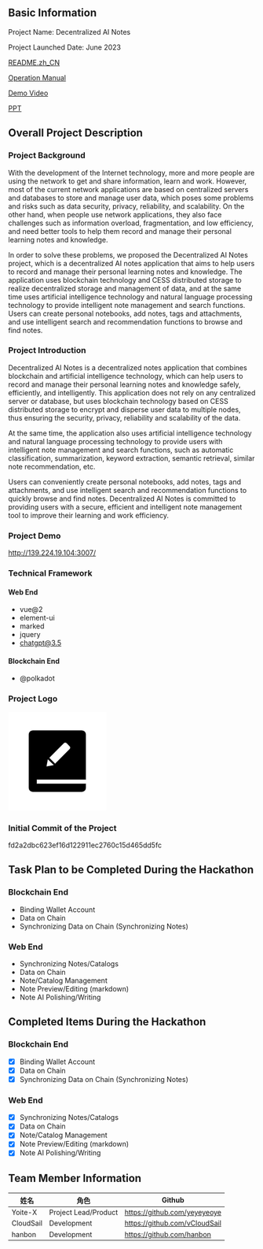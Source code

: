 ## Basic Information

Project Name: Decentralized AI Notes

Project Launched Date: June 2023

[README.zh_CN](./README.zh_CN.md)

[Operation Manual](./docs/OperationManual.md)

[Demo Video]()

[PPT]()

## Overall Project Description

### Project Background
With the development of the Internet technology, more and more people are using the network to get and share information, learn and work. However, most of the current network applications are based on centralized servers and databases to store and manage user data, which poses some problems and risks such as data security, privacy, reliability, and scalability. On the other hand, when people use network applications, they also face challenges such as information overload, fragmentation, and low efficiency, and need better tools to help them record and manage their personal learning notes and knowledge.

In order to solve these problems, we proposed the Decentralized AI Notes project, which is a decentralized AI notes application that aims to help users to record and manage their personal learning notes and knowledge. The application uses blockchain technology and CESS distributed storage to realize decentralized storage and management of data, and at the same time uses artificial intelligence technology and natural language processing technology to provide intelligent note management and search functions. Users can create personal notebooks, add notes, tags and attachments, and use intelligent search and recommendation functions to browse and find notes.

### Project Introduction
Decentralized AI Notes is a decentralized notes application that combines blockchain and artificial intelligence technology, which can help users to record and manage their personal learning notes and knowledge safely, efficiently, and intelligently. This application does not rely on any centralized server or database, but uses blockchain technology based on CESS distributed storage to encrypt and disperse user data to multiple nodes, thus ensuring the security, privacy, reliability and scalability of the data.

At the same time, the application also uses artificial intelligence technology and natural language processing technology to provide users with intelligent note management and search functions, such as automatic classification, summarization, keyword extraction, semantic retrieval, similar note recommendation, etc.

Users can conveniently create personal notebooks, add notes, tags and attachments, and use intelligent search and recommendation functions to quickly browse and find notes. Decentralized AI Notes is committed to providing users with a secure, efficient and intelligent note management tool to improve their learning and work efficiency.

### Project Demo
http://139.224.19.104:3007/

### Technical Framework

#### Web End
- vue@2
- element-ui
- marked
- jquery
- chatgpt@3.5
  
#### Blockchain End
- @polkadot


### Project Logo
![img](./docs/assets/logo.png)

### Initial Commit of the Project
fd2a2dbc623ef16d122911ec2760c15d465dd5fc


## Task Plan to be Completed During the Hackathon
### Blockchain End
- Binding Wallet Account
- Data on Chain
- Synchronizing Data on Chain (Synchronizing Notes)

### Web End
- Synchronizing Notes/Catalogs
- Data on Chain
- Note/Catalog Management
- Note Preview/Editing (markdown)
- Note AI Polishing/Writing

## Completed Items During the Hackathon

### Blockchain End
- [x] Binding Wallet Account
- [x] Data on Chain
- [x] Synchronizing Data on Chain (Synchronizing Notes)

### Web End
- [x] Synchronizing Notes/Catalogs
- [x] Data on Chain
- [x] Note/Catalog Management
- [x] Note Preview/Editing (markdown)
- [x] Note AI Polishing/Writing
  
## Team Member Information

| 姓名      | 角色                 | Github                        |
| --------- | -------------------- | ----------------------------- |
| Yoite-X   | Project Lead/Product | https://github.com/yeyeyeoye  |
| CloudSail | Development          | https://github.com/vCloudSail |
| hanbon    | Development          | https://github.com/hanbon     |